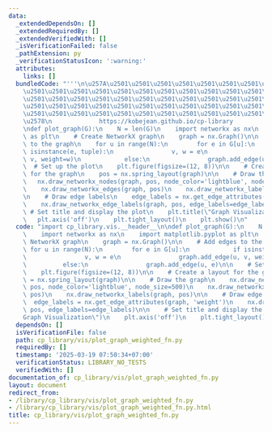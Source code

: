 ```yaml
---
data:
  _extendedDependsOn: []
  _extendedRequiredBy: []
  _extendedVerifiedWith: []
  _isVerificationFailed: false
  _pathExtension: py
  _verificationStatusIcon: ':warning:'
  attributes:
    links: []
  bundledCode: "'''\n\u257A\u2501\u2501\u2501\u2501\u2501\u2501\u2501\u2501\u2501\u2501\
    \u2501\u2501\u2501\u2501\u2501\u2501\u2501\u2501\u2501\u2501\u2501\u2501\u2501\
    \u2501\u2501\u2501\u2501\u2501\u2501\u2501\u2501\u2501\u2501\u2501\u2501\u2501\
    \u2501\u2501\u2501\u2501\u2501\u2501\u2501\u2501\u2501\u2501\u2501\u2501\u2501\
    \u2501\u2501\u2501\u2501\u2501\u2501\u2501\u2501\u2501\u2501\u2501\u2501\u2501\
    \u2578\n             https://kobejean.github.io/cp-library               \n'''\n\
    \ndef plot_graph(G):\n    N = len(G)\n    import networkx as nx\n    import matplotlib.pyplot\
    \ as plt\n    # Create NetworkX graph\n    graph = nx.Graph()\n\n    # Add edges\
    \ to the graph\n    for u in range(N):\n        for e in G[u]:\n            if\
    \ isinstance(e, tuple):\n                v, w = e\n                graph.add_edge(u,\
    \ v, weight=w)\n            else:\n                graph.add_edge(u, e)\n\n  \
    \  # Set up the plot\n    plt.figure(figsize=(12, 8))\n\n    # Create a layout\
    \ for the graph\n    pos = nx.spring_layout(graph)\n\n    # Draw the graph\n \
    \   nx.draw_networkx_nodes(graph, pos, node_color='lightblue', node_size=500)\n\
    \    nx.draw_networkx_edges(graph, pos)\n    nx.draw_networkx_labels(graph, pos)\n\
    \n    # Draw edge labels\n    edge_labels = nx.get_edge_attributes(graph, 'weight')\n\
    \    nx.draw_networkx_edge_labels(graph, pos, edge_labels=edge_labels)\n\n   \
    \ # Set title and display the plot\n    plt.title(\"Graph Visualization\")\n \
    \   plt.axis('off')\n    plt.tight_layout()\n    plt.show()\n"
  code: "import cp_library.vis.__header__\n\ndef plot_graph(G):\n    N = len(G)\n\
    \    import networkx as nx\n    import matplotlib.pyplot as plt\n    # Create\
    \ NetworkX graph\n    graph = nx.Graph()\n\n    # Add edges to the graph\n   \
    \ for u in range(N):\n        for e in G[u]:\n            if isinstance(e, tuple):\n\
    \                v, w = e\n                graph.add_edge(u, v, weight=w)\n  \
    \          else:\n                graph.add_edge(u, e)\n\n    # Set up the plot\n\
    \    plt.figure(figsize=(12, 8))\n\n    # Create a layout for the graph\n    pos\
    \ = nx.spring_layout(graph)\n\n    # Draw the graph\n    nx.draw_networkx_nodes(graph,\
    \ pos, node_color='lightblue', node_size=500)\n    nx.draw_networkx_edges(graph,\
    \ pos)\n    nx.draw_networkx_labels(graph, pos)\n\n    # Draw edge labels\n  \
    \  edge_labels = nx.get_edge_attributes(graph, 'weight')\n    nx.draw_networkx_edge_labels(graph,\
    \ pos, edge_labels=edge_labels)\n\n    # Set title and display the plot\n    plt.title(\"\
    Graph Visualization\")\n    plt.axis('off')\n    plt.tight_layout()\n    plt.show()\n"
  dependsOn: []
  isVerificationFile: false
  path: cp_library/vis/plot_graph_weighted_fn.py
  requiredBy: []
  timestamp: '2025-03-19 07:50:34+07:00'
  verificationStatus: LIBRARY_NO_TESTS
  verifiedWith: []
documentation_of: cp_library/vis/plot_graph_weighted_fn.py
layout: document
redirect_from:
- /library/cp_library/vis/plot_graph_weighted_fn.py
- /library/cp_library/vis/plot_graph_weighted_fn.py.html
title: cp_library/vis/plot_graph_weighted_fn.py
---
```

